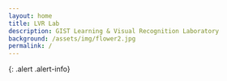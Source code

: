 ```yaml
---
layout: home
title: LVR Lab
description: GIST Learning & Visual Recognition Laboratory
background: /assets/img/flower2.jpg
permalink: /
---
```


{: .alert .alert-info}
